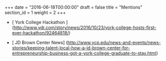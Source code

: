 +++
date = "2016-06-18T00:00:00"
draft = false
title = "Mentions"
section_id = 1
weight = 2
+++

- [ York College Hackathon ]
(http://www.ydr.com/story/news/2016/10/23/york-college-hosts-first-ever-hackathon/92464818/)

- [ JD Brown Center News] (http://www.ycp.edu/news-and-events/news-stories/keeping-talent-local-how-a-jd-brown-center-for-entrepreneurship-business-got-a-york-college-graduate-to-stay.html)

